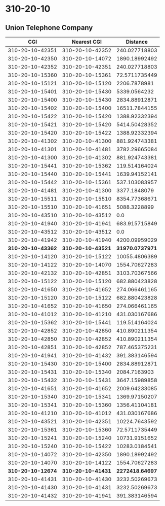 # 310-20-10
## Union Telephone Company


| CGI | Nearest CGI | Distance |
|-----|-------------|----------|
| 310-20-10-42351 | 310-20-10-42352 | 240.027718803 |
| 310-20-10-42350 | 310-20-10-14072 | 1890.18992492 |
| 310-20-10-42352 | 310-20-10-42351 | 240.027718803 |
| 310-20-10-15360 | 310-20-10-15361 | 72.5711735449 |
| 310-20-10-15121 | 310-20-10-15120 | 2206.7878981 |
| 310-20-10-15401 | 310-20-10-15430 | 5339.0564232 |
| 310-20-10-15400 | 310-20-10-15430 | 2834.88912871 |
| 310-20-10-15402 | 310-20-10-15400 | 16511.7844155 |
| 310-20-10-15422 | 310-20-10-15420 | 1388.92332394 |
| 310-20-10-15421 | 310-20-10-15420 | 5414.50428352 |
| 310-20-10-15420 | 310-20-10-15422 | 1388.92332394 |
| 310-20-10-41302 | 310-20-10-41300 | 881.924743381 |
| 310-20-10-41301 | 310-20-10-41481 | 3782.29665084 |
| 310-20-10-41300 | 310-20-10-41302 | 881.924743381 |
| 310-20-10-15441 | 310-20-10-15362 | 119.514164024 |
| 310-20-10-15440 | 310-20-10-15441 | 1639.94152141 |
| 310-20-10-15442 | 310-20-10-15361 | 537.103083957 |
| 310-20-10-41481 | 310-20-10-41300 | 3377.1848079 |
| 310-20-10-15511 | 310-20-10-15510 | 8354.77368671 |
| 310-20-10-15510 | 310-20-10-41651 | 5088.3228899 |
| 310-20-10-43510 | 310-20-10-43512 | 0.0 |
| 310-20-10-41940 | 310-20-10-41941 | 683.915715849 |
| 310-20-10-43512 | 310-20-10-43512 | 0.0 |
| 310-20-10-41942 | 310-20-10-41940 | 4200.09959029 |
| **310-20-10-43362** | **310-20-10-43521** | **31970.0737971** |
| 310-20-10-14120 | 310-20-10-15122 | 10055.4806389 |
| 310-20-10-14122 | 310-20-10-14070 | 1554.70627283 |
| 310-20-10-42132 | 310-20-10-42851 | 3103.70367566 |
| 310-20-10-15122 | 310-20-10-15120 | 682.880423828 |
| 310-20-10-41650 | 310-20-10-41652 | 274.066461165 |
| 310-20-10-15120 | 310-20-10-15122 | 682.880423828 |
| 310-20-10-41652 | 310-20-10-41650 | 274.066461165 |
| 310-20-10-41012 | 310-20-10-41210 | 431.030167686 |
| 310-20-10-15362 | 310-20-10-15441 | 119.514164024 |
| 310-20-10-42852 | 310-20-10-42850 | 410.890211354 |
| 310-20-10-42850 | 310-20-10-42852 | 410.890211354 |
| 310-20-10-42851 | 310-20-10-42852 | 787.465375231 |
| 310-20-10-41941 | 310-20-10-41432 | 391.383146594 |
| 310-20-10-15430 | 310-20-10-15400 | 2834.88912871 |
| 310-20-10-15431 | 310-20-10-15340 | 2084.7163903 |
| 310-20-10-15432 | 310-20-10-15431 | 3647.15989858 |
| 310-20-10-41651 | 310-20-10-41652 | 2009.64233085 |
| 310-20-10-15340 | 310-20-10-15341 | 1369.97150207 |
| 310-20-10-15341 | 310-20-10-15360 | 1356.41104181 |
| 310-20-10-41210 | 310-20-10-41012 | 431.030167686 |
| 310-20-10-43521 | 310-20-10-42351 | 10224.7643592 |
| 310-20-10-15361 | 310-20-10-15360 | 72.5711735449 |
| 310-20-10-15241 | 310-20-10-15240 | 10731.9151652 |
| 310-20-10-15240 | 310-20-10-15422 | 10283.0184541 |
| 310-20-10-14072 | 310-20-10-42350 | 1890.18992492 |
| 310-20-10-14070 | 310-20-10-14122 | 1554.70627283 |
| **310-20-10-12674** | **310-20-10-41431** | **2272418.64697** |
| 310-20-10-41431 | 310-20-10-41430 | 3232.50269673 |
| 310-20-10-41430 | 310-20-10-41431 | 3232.50269673 |
| 310-20-10-41432 | 310-20-10-41941 | 391.383146594 |
